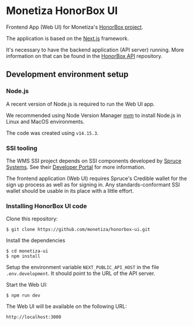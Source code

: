 # Monetiza HonorBox UI

Frontend App (Web UI) for Monetiza's [HonorBox project](https://github.com/monetiza/honorbox).

The application is based on the [Next.js](https://nextjs.org/) framework.

It's necessary to have the backend application (API server) running. More 
information on that can be found in the [HonorBox API](https://github.com/monetiza/honorbox-api) repository. 


## Development environment setup

### Node.js

A recent version of Node.js is required to run the Web UI app.

We recommended using Node Version Manager [nvm](https://github.com/nvm-sh/nvm)
to install Node.js in Linux and MacOS environments.

The code was created using `v14.15.3`.

### SSI tooling

The WMS SSI project depends on SSI components developed by [Spruce
Systems](https://spruceid.com). See their [Developer
Portal](https://spruceid.dev/docs/) for more information.

The frontend application (Web UI) requires Spruce's Credible wallet for the sign
up process as well as for signing in. Any standards-conformant SSI wallet should
be usable in its place with a little effort.

### Installing HonorBox UI code

Clone this repository:
```
$ git clone https://github.com/monetiza/honorbox-ui.git
```

Install the dependencies
```
$ cd monetiza-ui
$ npm install
```

Setup the environment variable `NEXT_PUBLIC_API_HOST` in the file
`.env.development`. It should point to the URL of the API server.


Start the Web UI:
```
$ npm run dev
```

The Web UI will be available on the following URL:

```
http://localhost:3000
```